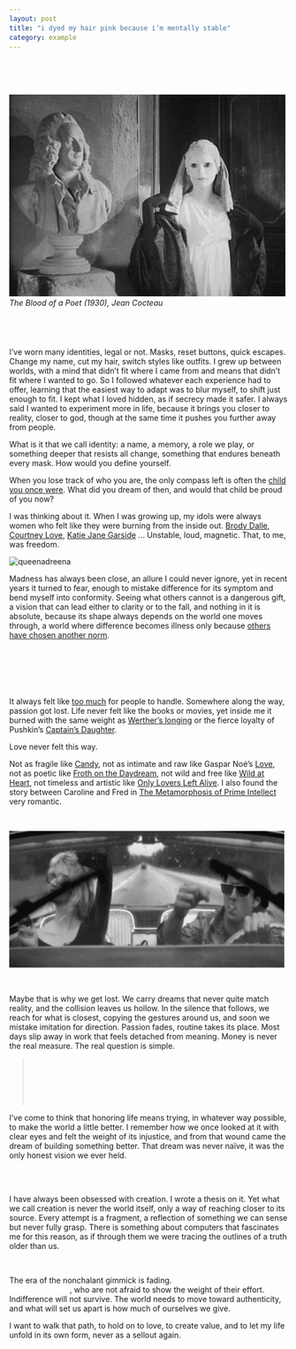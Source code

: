 ```yaml
---
layout: post
title: "i dyed my hair pink because i’m mentally stable"
category: example
---
```


<span style="color:white"> The dye stained the sink, my palms, the edge of the mirror. I watched the pink foam run down the drain and thought: well, this is what stability looks like now.</span>


![bloodpoet](assets/bloodoapoet.gif)
*The Blood of a Poet (1930), Jean Cocteau*

## <span style="color: white;">Facing the self</span>
I’ve worn many identities, legal or not. Masks, reset buttons, quick escapes. Change my name, cut my hair, switch styles like outfits. I grew up between worlds, with a mind that didn’t fit where I came from and means that didn’t fit where I wanted to go. So I followed whatever each experience had to offer, learning that the easiest way to adapt was to blur myself, to shift just enough to fit. I kept what I loved hidden, as if secrecy made it safer.
I always said I wanted to experiment more in life, because it brings you closer to reality, closer to god, though at the same time it pushes you further away from people.


What is it that we call identity: a name, a memory, a role we play, or something deeper that resists all change, something that endures beneath every mask. How would you define yourself.

When you lose track of who you are, the only compass left is often the [child you once were](https://open.spotify.com/playlist/35UYaYtPFYE5veGkzw50Sk?si=bebb454c4bab4ef1). What did you dream of then, and would that child be proud of you now?

I was thinking about it. 
When I was growing up, my idols were always women who felt like they were burning from the inside out. [Brody Dalle](https://www.youtube.com/watch?v=b_8U93SvVyY&list=RDb_8U93SvVyY&start_radio=1), [Courtney Love](https://www.youtube.com/watch?v=cH_rfGBwamc&list=RDcH_rfGBwamc&start_radio=1), [Katie Jane Garside](https://www.youtube.com/watch?v=82P40PnMNmQ&list=RD82P40PnMNmQ&start_radio=1) ... 
Unstable, loud, magnetic. That, to me, was freedom.

![queenadreena](assets/queenadreena.gif)


Madness has always been close, an allure I could never ignore, yet in recent years it turned to fear, enough to mistake difference for its symptom and bend myself into conformity. Seeing what others cannot is a dangerous gift, a vision that can lead either to clarity or to the fall, and nothing in it is absolute, because its shape always depends on the world one moves through, a world where difference becomes illness only because [others have chosen another norm](https://monoskop.org/images/b/b6/Canguilhem_Georges_The_Normal_and_the_Pathologic_1991.pdf).

<br>

## <span style="color: white;">Facing the world </span>

It always felt like [too much](https://pubmed.ncbi.nlm.nih.gov/14781229/) for people to handle. Somewhere along the way, passion got lost. Life never felt like the books or movies, yet inside me it burned with the same weight as [Werther’s longing](https://en.wikipedia.org/wiki/The_Sorrows_of_Young_Werther) or the fierce loyalty of Pushkin’s [Captain’s Daughter](https://en.wikipedia.org/wiki/The_Captain%27s_Daughter). 

Love never felt this way.

Not as fragile like [Candy](https://www.imdb.com/title/tt0424880/), not as intimate and raw like Gaspar Noé’s [Love](https://www.imdb.com/title/tt3774694/), not as poetic like [Froth on the Daydream](https://en.wikipedia.org/wiki/Mood_Indigo_(film)), not wild and free like [Wild at Heart](https://en.wikipedia.org/wiki/Wild_at_Heart_(film)), not timeless and artistic like [Only Lovers Left Alive](https://en.wikipedia.org/wiki/Only_Lovers_Left_Alive).
I also found the story between Caroline and Fred in [The Metamorphosis of Prime Intellect](https://mogami.neocities.org/files/prime_intellect.pdf) very romantic.

<br>

![wildatheart](assets/wildatheart.gif)

<br>

Maybe that is why we get lost. We carry dreams that never quite match reality, and the collision leaves us hollow. In the silence that follows, we reach for what is closest, copying the gestures around us, and soon we mistake imitation for direction. Passion fades, routine takes its place. Most days slip away in work that feels detached from meaning. Money is never the real measure. The real question is simple. <span style="color:white"> Do you actually create value.</span>


<blockquote><em style="color:#fff">Sitting in a chalet in the backyard with a laptop, a little girl hating Windows and dreaming of building a computer and an operating system no one could ever track. She was growing up with a keylogger. The dream never happened. For ten years she didn’t touch a computer.</em></blockquote>


I’ve come to think that honoring life means trying, in whatever way possible, to make the world a little better. I remember how we once looked at it with clear eyes and felt the weight of its injustice, and from that wound came the dream of building something better. That dream was never naïve, it was the only honest vision we ever held.

<span style="color:white">
History itself is written in architectures, from cities of stone to machines of code. We can build, we can arrange, but we cannot create like God. 
</span>

I have always been obsessed with creation. I wrote a thesis on it. Yet what we call creation is never the world itself, only a way of reaching closer to its source. Every attempt is a fragment, a reflection of something we can sense but never fully grasp. There is something about computers that fascinates me for this reason, as if through them we were tracing the outlines of a truth older than us.

<br>

The era of the nonchalant gimmick is fading. <span style="color:white"> The future belongs to those who care deeply</span>, who are not afraid to show the weight of their effort. Indifference will not survive. 
The world needs to move toward authenticity, and what will set us apart is how much of ourselves we give. 

I want to walk that path, to hold on to love, to create value, and to let my life unfold in its own form, never as a sellout again.

